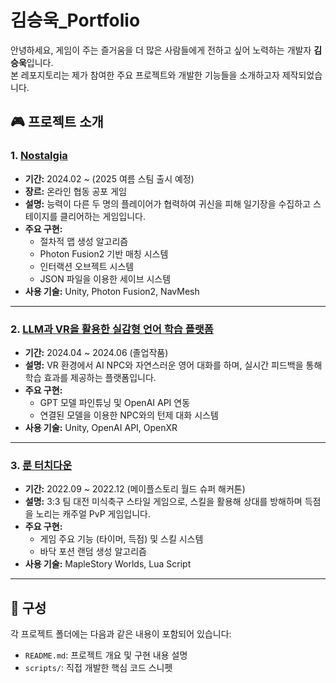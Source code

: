 # 김승욱_Portfolio

안녕하세요, 게임이 주는 즐거움을 더 많은 사람들에게 전하고 싶어 노력하는 개발자 **김승욱**입니다.  
본 레포지토리는 제가 참여한 주요 프로젝트와 개발한 기능들을 소개하고자 제작되었습니다.

## 🎮 프로젝트 소개

### 1. [Nostalgia](./Nostalgia)
- **기간:** 2024.02 ~ (2025 여름 스팀 출시 예정)
- **장르:** 온라인 협동 공포 게임
- **설명:** 능력이 다른 두 명의 플레이어가 협력하여 귀신을 피해 일기장을 수집하고 스테이지를 클리어하는 게임입니다.
- **주요 구현:** 
  - 절차적 맵 생성 알고리즘
  - Photon Fusion2 기반 매칭 시스템
  - 인터랙션 오브젝트 시스템
  - JSON 파일을 이용한 세이브 시스템
- **사용 기술:** Unity, Photon Fusion2, NavMesh

---

### 2. [LLM과 VR을 활용한 실감형 언어 학습 플랫폼](./LLM과%20VR을%20활용한%20실감형%20언어%20학습%20플랫폼)
- **기간:** 2024.04 ~ 2024.06 (졸업작품)
- **설명:** VR 환경에서 AI NPC와 자연스러운 영어 대화를 하며, 실시간 피드백을 통해 학습 효과를 제공하는 플랫폼입니다.
- **주요 구현:** 
  - GPT 모델 파인튜닝 및 OpenAI API 연동
  - 연결된 모델을 이용한 NPC와의 턴제 대화 시스템
- **사용 기술:** Unity, OpenAI API, OpenXR

---

### 3. [룬 터치다운](./룬%20터치다운)
- **기간:** 2022.09 ~ 2022.12 (메이플스토리 월드 슈퍼 해커톤)
- **설명:** 3:3 팀 대전 미식축구 스타일 게임으로, 스킬을 활용해 상대를 방해하며 득점을 노리는 캐주얼 PvP 게임입니다.
- **주요 구현:** 
  - 게임 주요 기능 (타이머, 득점) 및 스킬 시스템
  - 바닥 포션 랜덤 생성 알고리즘
- **사용 기술:** MapleStory Worlds, Lua Script

---

## 📂 구성

각 프로젝트 폴더에는 다음과 같은 내용이 포함되어 있습니다:
- `README.md`: 프로젝트 개요 및 구현 내용 설명
- `scripts/`: 직접 개발한 핵심 코드 스니펫